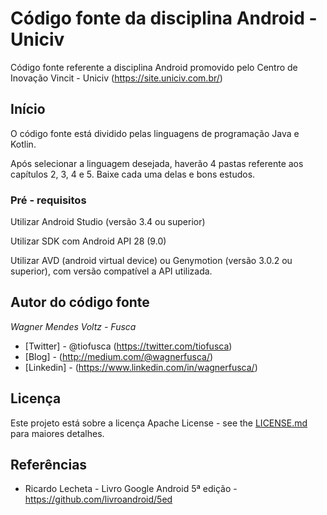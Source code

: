 # Código fonte da disciplina Android - Uniciv

Código fonte referente a disciplina Android promovido pelo Centro de Inovação Vincit - Uniciv (https://site.uniciv.com.br/)

## Início

O código fonte está dividido pelas linguagens de programação Java e Kotlin. 

Após selecionar a linguagem desejada, haverão 4 pastas referente aos capítulos 2, 3, 4 e 5. Baixe cada uma delas e bons estudos.

### Pré - requisitos

Utilizar Android Studio (versão 3.4 ou superior)

Utilizar SDK com Android API 28 (9.0)

Utilizar AVD (android virtual device) ou Genymotion (versão 3.0.2 ou superior), com versão compatível a API utilizada.


## Autor do código fonte

*Wagner Mendes Voltz - Fusca* 
* [Twitter] - @tiofusca (https://twitter.com/tiofusca)
* [Blog] - (http://medium.com/@wagnerfusca/)
* [Linkedin] - (https://www.linkedin.com/in/wagnerfusca/)

## Licença

Este projeto está sobre a licença Apache License - see the [LICENSE.md](LICENSE.md) para maiores detalhes.

## Referências

* Ricardo Lecheta - Livro Google Android 5ª edição - https://github.com/livroandroid/5ed
